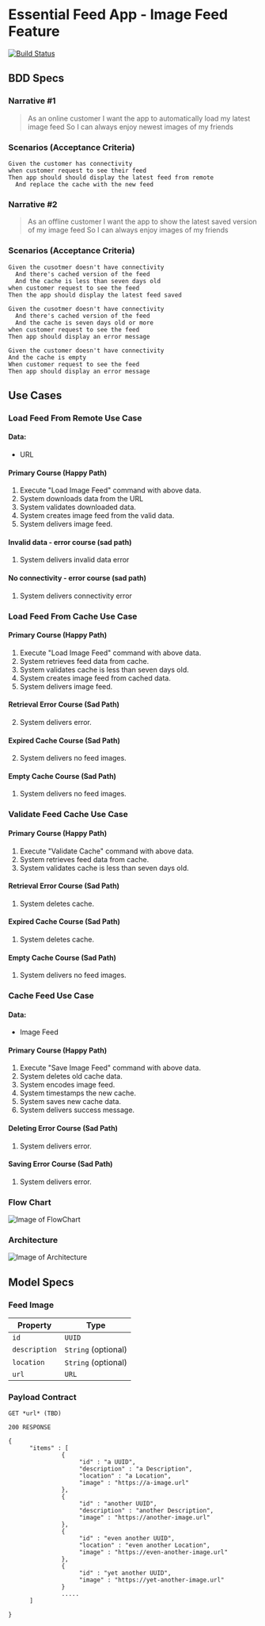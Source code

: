 # Essential Feed App - Image Feed Feature

[![Build Status](https://travis-ci.com/panditpakhurde/essential-feed-case-study.svg?branch=master)](https://travis-ci.com/devessentials20/essential-feed-case-study)

## BDD Specs

### Narrative #1
> As an online customer I want the app to automatically load my latest image feed So I can always enjoy newest images of my friends 

### Scenarios (Acceptance Criteria)
```
Given the customer has connectivity
when customer request to see their feed
Then app should should display the latest feed from remote
  And replace the cache with the new feed
```

### Narrative #2
> As an offline customer I want the app to show the latest saved version of my image feed So I can always enjoy images of my friends

### Scenarios (Acceptance Criteria)
```
Given the cusotmer doesn't have connectivity
  And there's cached version of the feed
  And the cache is less than seven days old
when customer request to see the feed
Then the app should display the latest feed saved

Given the cusotmer doesn't have connectivity
  And there's cached version of the feed
  And the cache is seven days old or more
when customer request to see the feed
Then app should display an error message

Given the customer doesn't have connectivity
And the cache is empty
When customer request to see the feed
Then app should display an error message
```

## Use Cases

### Load Feed From Remote Use Case

#### Data:
* URL

#### Primary Course (Happy Path)
1. Execute "Load Image Feed" command with above data.
2. System downloads data from the URL
3. System validates downloaded data.
4. System creates image feed from the valid data.
5. System delivers image feed.

#### Invalid data - error course (sad path)
1. System delivers invalid data error

#### No connectivity - error course (sad path)
1. System delivers connectivity error


### Load Feed From Cache Use Case

#### Primary Course (Happy Path)
1. Execute "Load Image Feed" command with above data.
2. System retrieves feed data from cache.
3. System validates cache is less than seven days old.
4. System creates image feed from cached data.
5. System delivers image feed.

#### Retrieval Error Course (Sad Path)
2. System delivers error.

#### Expired Cache Course (Sad Path)
2. System delivers no feed images.

#### Empty Cache Course (Sad Path)
1. System delivers no feed images.

### Validate Feed Cache Use Case

#### Primary Course (Happy Path)
1. Execute "Validate Cache" command with above data.
2. System retrieves feed data from cache.
3. System validates cache is less than seven days old.

#### Retrieval Error Course (Sad Path)
1. System deletes cache.

#### Expired Cache Course (Sad Path)
1. System deletes cache.

#### Empty Cache Course (Sad Path)
1. System delivers no feed images.

### Cache Feed Use Case
#### Data:
* Image Feed

#### Primary Course (Happy Path)
1. Execute "Save Image Feed" command with above data.
2. System deletes old cache data.
3. System encodes image feed.
4. System timestamps the new cache.
5. System saves new cache data.
6. System delivers success message.

#### Deleting Error Course (Sad Path)
1. System delivers error.

#### Saving Error Course (Sad Path)
1. System delivers error.

### Flow Chart

![Image of FlowChart](https://github.com/devessentials20/essential-feed-case-study/blob/master/EssentialFeedApp%20-%20FlowChart.png)

### Architecture
![Image of Architecture](https://github.com/devessentials20/essential-feed-case-study/blob/master/DependencyDiagram_Composition.png)

## Model Specs

### Feed Image

Property | Type
-------- | --------
```id```       | ```UUID```
```description``` | ```String``` (optional)
```location```   | ```String``` (optional)
```url```    | ```URL```

### Payload Contract
```
GET *url* (TBD)

200 RESPONSE

{
      "items" : [
               {
                    "id" : "a UUID",
                    "description" : "a Description",
                    "location" : "a Location",
                    "image" : "https://a-image.url"
               },
               {
                    "id" : "another UUID",
                    "description" : "another Description",
                    "image" : "https://another-image.url"
               },
               {
                    "id" : "even another UUID",
                    "location" : "even another Location",
                    "image" : "https://even-another-image.url"
               },
               {
                    "id" : "yet another UUID",
                    "image" : "https://yet-another-image.url"
               }
               .....
      ]

}
```









